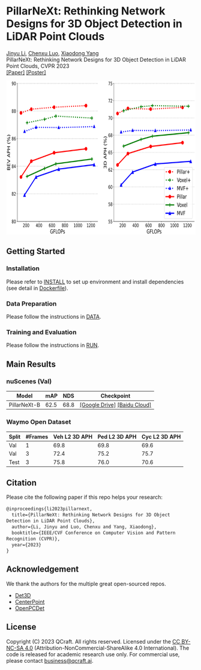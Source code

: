 # PillarNeXt: Rethinking Network Designs for 3D Object Detection in LiDAR Point Clouds


[Jinyu Li](https://konstantin5389.github.io/), [Chenxu Luo](https://chenxuluo.github.io/), [Xiaodong Yang](https://xiaodongyang.org/) <br>
PillarNeXt: Rethinking Network Designs for 3D Object Detection in LiDAR Point Clouds, CVPR 2023 <br>
[[Paper]](https://arxiv.org/pdf/2305.04925.pdf) [[Poster]](docs/poster.pdf) 

<p align="left"> 
 <img src='docs/teaser_figure.png' height="410px"/> 
</p>

## Getting Started

### Installation
Please refer to [INSTALL](docs/INSTALL.md) to set up environment and install dependencies (see detail in [Dockerfile](docker/Dockerfile)).

### Data Preparation
Please follow the instructions in [DATA](docs/DATA.md). 

### Training and Evaluation 
Please follow the instructions in [RUN](docs/RUN.md).


## Main Results
### nuScenes (Val)
| Model |  mAP  |  NDS | Checkpoint
| ------| -----| ---- | -------------|
 | PillarNeXt-B | 62.5 | 68.8	| [[Google Drive]](https://drive.google.com/file/d/16abCgt-yhRGnYHQ7M259yGMO0IRYpZ8o/view?usp=drive_link) [[Baidu Cloud]](https://pan.baidu.com/s/1TRsjgN1ys5-mAxM70l4hog?pwd=7skt)

### Waymo Open Dataset 
|Split | #Frames | Veh L2 3D APH | Ped L2 3D APH | Cyc L2 3D APH | 
| ---------| ---------|---------|---------|---------|
| Val | 1 | 69.8 | 69.8 | 69.6 |
| Val | 3 | 72.4 | 75.2 | 75.7 |
| Test| 3 | 75.8 | 76.0 | 70.6 |


## Citation
 Please cite the following paper if this repo helps your research:
```
@inproceedings{li2023pillarnext,
  title={PillarNeXt: Rethinking Network Designs for 3D Object Detection in LiDAR Point Clouds},
  author={Li, Jinyu and Luo, Chenxu and Yang, Xiaodong},
  booktitle={IEEE/CVF Conference on Computer Vision and Pattern Recognition (CVPR)},
  year={2023}
}
```

## Acknowledgement
We thank the authors for the multiple great open-sourced repos.
* [Det3D](https://github.com/poodarchu/Det3D)
* [CenterPoint](https://github.com/tianweiy/CenterPoint)
* [OpenPCDet](https://github.com/open-mmlab/OpenPCDet)

## License
Copyright (C) 2023 QCraft. All rights reserved. Licensed under the [CC BY-NC-SA 4.0](https://creativecommons.org/licenses/by-nc-sa/4.0/legalcode) (Attribution-NonCommercial-ShareAlike 4.0 International). The code is released for academic research use only. For commercial use, please contact [business@qcraft.ai](business@qcraft.ai).
